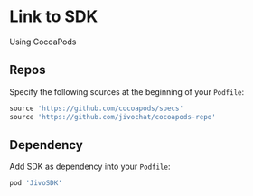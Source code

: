 # Link to SDK

Using CocoaPods

## Repos

Specify the following sources at the beginning of your `Podfile`:

```ruby
source 'https://github.com/cocoapods/specs' 
source 'https://github.com/jivochat/cocoapods-repo'
```

## Dependency

Add SDK as dependency into your `Podfile`:
```ruby
pod 'JivoSDK'
```
